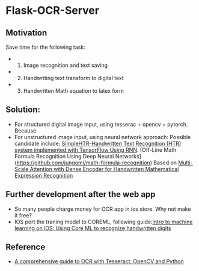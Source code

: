 # Flask-OCR-Server

## Motivation
Save time for the following task:
* 1. Image recognition and text saving
* 2. Handwriting text transform to digital text
* 3. Handwritten Math equation to latex form

## Solution:
* For structured digital image input, using tesserac + opencv + pytorch.
Because 
* For unstructured image input, using neural network approach:
Possible candidate include:
[SimpleHTR-Handwritten Text Recognition (HTR) system implemented with TensorFlow
Using RNN](https://github.com/githubharald/SimpleHTR).
[Off-Line Math Formula Recognition Using Deep Neural Networks]
(https://github.com/jungomi/math-formula-recognition) Based on [Multi-Scale Attention with Dense Encoder for Handwritten Mathematical Expression Recognition](https://arxiv.org/pdf/1801.03530.pdf)


## Further development after the web app
* So many people charge money for OCR app in ios store. Why not make it free?
* IOS port the traning model to COREML, following guide:[Intro to machine learning on iOS: Using Core ML to recognize handwritten digits](https://heartbeat.fritz.ai/intro-to-machine-learning-on-ios-building-app-recognize-handwritten-digits-coreml-6c2cdd04b00b)


## Reference
* [A comprehensive guide to OCR with Tesseract, OpenCV and Python](https://nanonets.com/blog/ocr-with-tesseract/#installingtesseract)